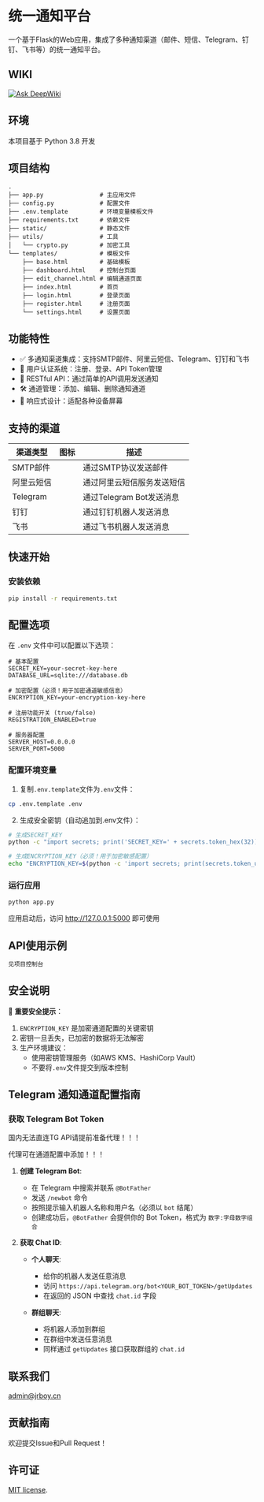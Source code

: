 # 统一通知平台

一个基于Flask的Web应用，集成了多种通知渠道（邮件、短信、Telegram、钉钉、飞书等）的统一通知平台。

## WIKI
[![Ask DeepWiki](https://deepwiki.com/badge.svg)](https://deepwiki.com/zmide/NotifyHub)

## 环境

本项目基于 Python 3.8 开发

## 项目结构

```
.
├── app.py                # 主应用文件
├── config.py             # 配置文件
├── .env.template         # 环境变量模板文件
├── requirements.txt      # 依赖文件
├── static/               # 静态文件
├── utils/                # 工具
│   └── crypto.py         # 加密工具
└── templates/            # 模板文件
    ├── base.html         # 基础模板
    ├── dashboard.html    # 控制台页面
    ├── edit_channel.html # 编辑通道页面
    ├── index.html        # 首页
    ├── login.html        # 登录页面
    ├── register.html     # 注册页面
    └── settings.html     # 设置页面
```

## 功能特性

- ✅ 多通知渠道集成：支持SMTP邮件、阿里云短信、Telegram、钉钉和飞书
- 🔑 用户认证系统：注册、登录、API Token管理
- 🚀 RESTful API：通过简单的API调用发送通知
- 🛠️ 通道管理：添加、编辑、删除通知通道
- 📱 响应式设计：适配各种设备屏幕

## 支持的渠道

| 渠道类型 | 图标 | 描述 |
|----------|------|------|
| SMTP邮件 | <i class="bi bi-envelope"></i> | 通过SMTP协议发送邮件 |
| 阿里云短信 | <i class="bi bi-phone"></i> | 通过阿里云短信服务发送短信 |
| Telegram | <i class="bi bi-telegram"></i> | 通过Telegram Bot发送消息 |
| 钉钉 | <i class="bi bi-chat-dots"></i> | 通过钉钉机器人发送消息 |
| 飞书 | <i class="bi bi-chat-square-text"></i> | 通过飞书机器人发送消息 |

## 快速开始

### 安装依赖

```bash
pip install -r requirements.txt
```
## 配置选项
 
在 `.env` 文件中可以配置以下选项：
 
```env
# 基本配置
SECRET_KEY=your-secret-key-here
DATABASE_URL=sqlite:///database.db

# 加密配置（必须！用于加密通道敏感信息）
ENCRYPTION_KEY=your-encryption-key-here

# 注册功能开关 (true/false)
REGISTRATION_ENABLED=true
 
# 服务器配置
SERVER_HOST=0.0.0.0
SERVER_PORT=5000

```

### 配置环境变量

1. 复制`.env.template`文件为`.env`文件：
```bash
cp .env.template .env
```

2. 生成安全密钥（自动追加到.env文件）：
```bash
# 生成SECRET_KEY
python -c "import secrets; print('SECRET_KEY=' + secrets.token_hex(32))" >> .env

# 生成ENCRYPTION_KEY（必须！用于加密敏感配置）
echo "ENCRYPTION_KEY=$(python -c 'import secrets; print(secrets.token_urlsafe(32))')" >> .env

```

### 运行应用

```bash
python app.py
```

应用启动后，访问 http://127.0.0.1:5000 即可使用

## API使用示例

```bash
见项目控制台
```

## 安全说明

🔐 **重要安全提示**：
1. `ENCRYPTION_KEY` 是加密通道配置的关键密钥
2. 密钥一旦丢失，已加密的数据将无法解密
3. 生产环境建议：
   - 使用密钥管理服务（如AWS KMS、HashiCorp Vault）
   - 不要将`.env`文件提交到版本控制



## Telegram 通知通道配置指南

### 获取 Telegram Bot Token

国内无法直连TG API请提前准备代理！！！

代理可在通道配置中添加！！！

1. **创建 Telegram Bot**:
   - 在 Telegram 中搜索并联系 `@BotFather`
   - 发送 `/newbot` 命令
   - 按照提示输入机器人名称和用户名（必须以 `bot` 结尾）
   - 创建成功后，`@BotFather` 会提供你的 Bot Token，格式为 `数字:字母数字组合`

2. **获取 Chat ID**:
   - **个人聊天**: 
     - 给你的机器人发送任意消息
     - 访问 `https://api.telegram.org/bot<YOUR_BOT_TOKEN>/getUpdates`
     - 在返回的 JSON 中查找 `chat.id` 字段

   - **群组聊天**:
     - 将机器人添加到群组
     - 在群组中发送任意消息
     - 同样通过 `getUpdates` 接口获取群组的 `chat.id`

## 联系我们
admin@jrboy.cn

## 贡献指南

欢迎提交Issue和Pull Request！

## 许可证

[MIT license](./LICENSE).